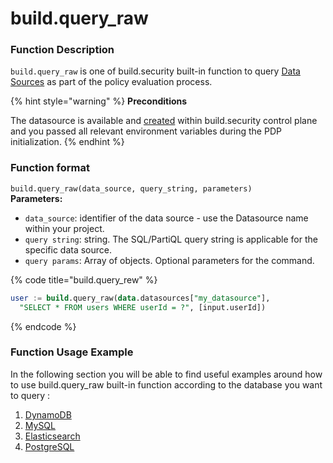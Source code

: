 # build.query\_raw

### Function Description

`build.query_raw` is one of build.security built-in function to query [Data Sources](https://docs.build.security/docs/data-sources-1) as part of the policy evaluation process.

{% hint style="warning" %}
**Preconditions**

The datasource is available and [created](https://docs.build.security/docs/defining-a-new-data-source) within build.security control plane and you passed all relevant environment variables during the PDP initialization.
{% endhint %}



### Function format

`build.query_raw(data_source, query_string, parameters)`  
**Parameters:**  


* `data_source`: identifier of the data source - use the Datasource name within your project.
* `query string`: string. The SQL/PartiQL query string is applicable for the specific data source.
* `query params`: Array of objects. Optional parameters for the command.

{% code title="build.query\_rew" %}
```sql
user := build.query_raw(data.datasources["my_datasource"],
  "SELECT * FROM users WHERE userId = ?", [input.userId])
```
{% endcode %}

### Function Usage Example

In the following section you will be able to find useful examples around how to use build.query\_raw built-in function according to the database you want to query :

1. [DynamoDB](dynamodb.md)
2. [MySQL](mysql.md)
3. [Elasticsearch](elasticsearch.md)
4. [PostgreSQL](postgresql.md)



